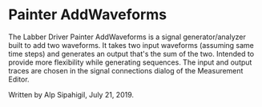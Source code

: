 # Painter AddWaveforms
The Labber Driver Painter AddWaveforms is a signal generator/analyzer built to add two waveforms. It takes two input waveforms (assuming same time steps) and generates an output that's the sum of the two. Intended to provide more flexibility while generating sequences. The input and output traces are chosen in the signal connections dialog of the Measurement Editor.

Written by Alp Sipahigil, July 21, 2019.
